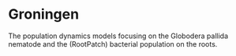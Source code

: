 # Groningen
The population dynamics models focusing on the Globodera pallida nematode and the (RootPatch) bacterial population on the roots. 

